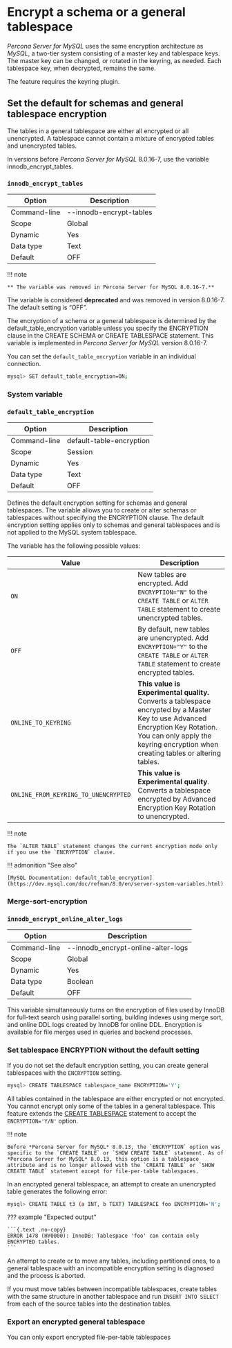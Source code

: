 # Encrypt a schema or a general tablespace

*Percona Server for MySQL* uses the same encryption architecture as *MySQL*, a two-tier system consisting of a master key and tablespace keys. The master key can be changed, or rotated in the keyring, as needed. Each tablespace key, when
decrypted, remains the same.

The feature requires the keyring plugin.

## Set the default for schemas and general tablespace encryption

The tables in a general tablespace are either all encrypted or all unencrypted.
A tablespace cannot contain a mixture of encrypted tables and unencrypted
tables.

In versions before *Percona Server for MySQL* 8.0.16-7, use the variable
innodb_encrypt_tables.

### `innodb_encrypt_tables`

| Option       | Description             |
|--------------|-------------------------|
| Command-line | --innodb-encrypt-tables |
| Scope        | Global                  |
| Dynamic      | Yes                     |
| Data type    | Text                    |
| Default      | OFF                     |

!!! note

    ** The variable was removed in Percona Server for MySQL 8.0.16-7.**

The variable is considered **deprecated** and was removed in version 8.0.16-7.
The default setting is “OFF”.

The encryption of a schema or a general tablespace is determined by the
default_table_encryption variable unless you specify the
ENCRYPTION clause in the CREATE SCHEMA or CREATE TABLESPACE statement. This
variable is implemented in *Percona Server for MySQL* version 8.0.16-7.

You can set the `default_table_encryption` variable in an individual
connection.

```{.bash data-prompt="mysql>"}
mysql> SET default_table_encryption=ON;
```

### System variable

### `default_table_encryption`

| Option       | Description              |
|--------------|--------------------------|
| Command-line | default-table-encryption |
| Scope        | Session                  |
| Dynamic      | Yes                      |
| Data type    | Text                     |
| Default      | OFF                      |


Defines the default encryption setting for schemas and general tablespaces. The
variable allows you to create or alter schemas or tablespaces without specifying
the ENCRYPTION clause. The default encryption setting applies only to schemas
and general tablespaces and is not applied to the MySQL system tablespace.

The variable has the following possible values:

| Value | Description |
|---|---|
|  `ON` | New tables are encrypted. Add `ENCRYPTION="N"` to the `CREATE TABLE` or `ALTER TABLE` statement to create unencrypted tables. |
| `OFF` | By default, new tables are unencrypted. Add `ENCRYPTION="Y"` to the `CREATE TABLE` or `ALTER TABLE` statement to create encrypted tables.
| `ONLINE_TO_KEYRING`| **This value is Experimental quality.** <br> Converts a tablespace encrypted by a Master Key to use Advanced Encryption Key Rotation. You can only apply the keyring encryption when creating tables or altering tables.|
 `ONLINE_FROM_KEYRING_TO_UNENCRYPTED` | **This value is Experimental quality**. <br> Converts a tablespace encrypted by Advanced Encryption Key Rotation to unencrypted. |

!!! note

    The `ALTER TABLE` statement changes the current encryption mode only if you use the `ENCRYPTION` clause.

!!! admonition "See also"

    [MySQL Documentation: default_table_encryption](https://dev.mysql.com/doc/refman/8.0/en/server-system-variables.html)
    
### Merge-sort-encryption

### `innodb_encrypt_online_alter_logs`

| Option       | Description                        |
|--------------|------------------------------------|
| Command-line | --innodb_encrypt-online-alter-logs |
| Scope        | Global                             |
| Dynamic      | Yes                                |
| Data type    | Boolean                            |
| Default      | OFF                                |

This variable simultaneously turns on the encryption of files used by InnoDB for
full-text search using parallel sorting, building indexes using merge sort, and
online DDL logs created by InnoDB for online DDL. Encryption is available for
file merges used in queries and backend processes.

### Set tablespace ENCRYPTION without the default setting

If you do not set the default encryption setting, you can create general
tablespaces with the `ENCRYPTION` setting.

```{.bash data-prompt="mysql>"}
mysql> CREATE TABLESPACE tablespace_name ENCRYPTION='Y';
```

All tables contained in the tablespace are either encrypted or not encrypted.
You cannot encrypt only some of the tables in a general tablespace. This
feature extends the  [CREATE TABLESPACE](https://dev.mysql.com/doc/refman/8.0/en/create-tablespace.html) statement to
accept the `ENCRYPTION='Y/N'` option.

!!! note

    Before *Percona Server for MySQL* 8.0.13, the `ENCRYPTION` option was specific to the `CREATE TABLE` or `SHOW CREATE TABLE` statement. As of *Percona Server for MySQL* 8.0.13, this option is a tablespace attribute and is no longer allowed with the `CREATE TABLE` or `SHOW CREATE TABLE` statement except for file-per-table tablespaces.

In an encrypted general tablespace, an attempt to create an unencrypted table
generates the following error:

```{.bash data-prompt="mysql>"}
mysql> CREATE TABLE t3 (a INT, b TEXT) TABLESPACE foo ENCRYPTION='N';
```

??? example "Expected output"

    ```{.text .no-copy}
    ERROR 1478 (HY0000): InnoDB: Tablespace 'foo' can contain only ENCRYPTED tables.
    ```

An attempt to create or to move any tables, including partitioned ones, to a
general tablespace with an incompatible encryption setting is diagnosed and
the process is aborted.

If you must move tables between incompatible tablespaces, create tables with the same structure in another tablespace and run `INSERT INTO SELECT` from each of the source tables into the destination tables.

### Export an encrypted general tablespace

You can only export encrypted file-per-table tablespaces
